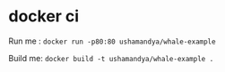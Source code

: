# docker ci

Run me : `docker run -p80:80 ushamandya/whale-example`

Build me: `docker build -t ushamandya/whale-example .`
